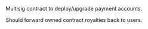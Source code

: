Multisig contract to deploy/upgrade payment accounts.

Should forward owned contract royalties back to users.
